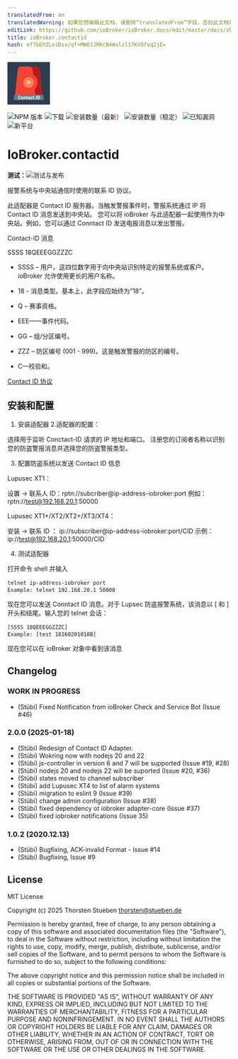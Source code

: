 ```yaml
---
translatedFrom: en
translatedWarning: 如果您想编辑此文档，请删除“translatedFrom”字段，否则此文档将再次自动翻译
editLink: https://github.com/ioBroker/ioBroker.docs/edit/master/docs/zh-cn/adapterref/iobroker.contactid/README.md
title: ioBroker.contactid
hash: ef7bEhZLeiDsv/qf+MW61JRKcB4Wxlzl17KVOfvq2jE=
---
```

![标识](../../../en/adapterref/iobroker.contactid/admin/contactid.png)

![NPM 版本](http://img.shields.io/npm/v/iobroker.contactid.svg)
![下载](https://img.shields.io/npm/dm/iobroker.contactid.svg)
![安装数量（最新）](http://iobroker.live/badges/contactid-installed.svg)
![安装数量（稳定）](http://iobroker.live/badges/contactid-stable.svg)
![已知漏洞](https://snyk.io/test/github/schmupu/ioBroker.contactid/badge.svg)
![新平台](https://nodei.co/npm/iobroker.contactid.png?downloads=true)

# IoBroker.contactid
**测试：**![测试与发布](https://github.com/schmupu/ioBroker.contactid/workflows/Test%20and%20Release/badge.svg)

报警系统与中央站通信时使用的联系 ID 协议。

此适配器是 Contact ID 服务器。当触发警报事件时，警报系统通过 IP 将 Contact ID 消息发送到中央站。
您可以将 ioBroker 与此适配器一起使用作为中央站。例如，您可以通过 Conntact ID 发送电报消息以发出警报。

Contact-ID 消息

SSSS 18QEEEGGZZZC

- SSSS – 用户。这四位数字用于向中央站识别特定的报警系统或客户。ioBroker 允许使用更长的用户名称。

- 18 - 消息类型。基本上，此字段应始终为“18”。
- Q – 赛事资格。
- EEE——事件代码。
- GG – 组/分区编号。
- ZZZ – 防区编号 (001 - 999)。这是触发警报的防区的编号。
- C—校验和。

[Contact ID 协议](http://www.technoimport.com.co/Producto/pdfs/ADEMCO%20-%20DC05_Contact_ID.pdf)

## 安装和配置
1. 安装适配器
2.适配器的配置：

选择用于监听 Conctact-ID 请求的 IP 地址和端口。
注册您的订阅者名称以识别您的防盗警报消息并选择您的防盗警报类型。

3. 配置防盗系统以发送 Contact ID 信息

Lupusec XT1：

设置 -> 联系人 ID：rptn://subcriber@ip-address-iobroker:port 例如：rptn://test@192.168.20.1:50000

Lupusec XT1+/XT2/XT2+/XT3/XT4：

安装 -> 联系 ID ： ip://subscriber@ip-address-iobroker:port/CID 示例：ip://test@192.168.20.1:50000/CID

4. 测试适配器

打开命令 shell 并输入

```
telnet ip-address-iobroker port
Example: telnet 192.168.20.1 50000

```

现在您可以发送 Conntact ID 消息。对于 Lupsec 防盗报警系统，该消息以 [ 和 ] 开头和结尾。输入您的 telnet 会话：

```
[SSSS 18QEEEGGZZZC]
Example: [test 18160201010B]
```

现在您可以在 ioBroker 对象中看到该消息

## Changelog

### **WORK IN PROGRESS**

- (Stübi) Fixed Notification from ioBroker Check and Service Bot (Issue #46)

### 2.0.0 (2025-01-18)

- (Stübi) Redesign of Contact ID Adapter.
- (Stübi) Wokring now with nodejs 20 and 22
- (Stübi) js-controller in version 6 and 7 will be supported (Issue #19, #28)
- (Stübi) nodejs 20 and nodejs 22 will be suported (Issue #20, #36)
- (Stübi) states moved to channel subscriber
- (Stübi) add Lupusec XT4 to list of alarm systems
- (Stübi) migration to eslint 9 (Issue #39)
- (Stübi) change admin configuration (Issue #38)
- (Stübi) fixed dependency ot iobroker adapter-core (Issue #37)
- (Stübi) fixed iobroker notifications (Issue 35)

### 1.0.2 (2020.12.13)

- (Stübi) Bugfixing, ACK-invalid Format - Issue #14
- (Stübi) Bugfixing, Issue #9

## License

MIT License

Copyright (c) 2025 Thorsten Stueben <thorsten@stueben.de>

Permission is hereby granted, free of charge, to any person obtaining a copy
of this software and associated documentation files (the "Software"), to deal
in the Software without restriction, including without limitation the rights
to use, copy, modify, merge, publish, distribute, sublicense, and/or sell
copies of the Software, and to permit persons to whom the Software is
furnished to do so, subject to the following conditions:

The above copyright notice and this permission notice shall be included in all
copies or substantial portions of the Software.

THE SOFTWARE IS PROVIDED "AS IS", WITHOUT WARRANTY OF ANY KIND, EXPRESS OR
IMPLIED, INCLUDING BUT NOT LIMITED TO THE WARRANTIES OF MERCHANTABILITY,
FITNESS FOR A PARTICULAR PURPOSE AND NONINFRINGEMENT. IN NO EVENT SHALL THE
AUTHORS OR COPYRIGHT HOLDERS BE LIABLE FOR ANY CLAIM, DAMAGES OR OTHER
LIABILITY, WHETHER IN AN ACTION OF CONTRACT, TORT OR OTHERWISE, ARISING FROM,
OUT OF OR IN CONNECTION WITH THE SOFTWARE OR THE USE OR OTHER DEALINGS IN THE
SOFTWARE.